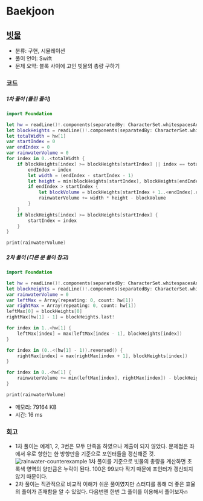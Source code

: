 # Baekjoon

## [빗물](https://www.acmicpc.net/problem/14719)

* 분류: 구현, 시뮬레이션
* 풀이 언어: Swift
* 문제 요약: 블록 사이에 고인 빗물의 총량 구하기

### 코드

##### 1차 풀이 (틀린 풀이)

```swift
import Foundation

let hw = readLine()!.components(separatedBy: CharacterSet.whitespacesAndNewlines).map { Int($0)! }
let blockHeights = readLine()!.components(separatedBy: CharacterSet.whitespacesAndNewlines).map { Int($0)! }
let totalWidth = hw[1]
var startIndex = 0
var endIndex = 0
var rainwaterVolume = 0
for index in 0..<totalWidth {
    if blockHeights[index] >= blockHeights[startIndex] || index == totalWidth - 1 {
        endIndex = index
        let width = (endIndex - startIndex - 1)
        let height = min(blockHeights[startIndex], blockHeights[endIndex])
        if endIndex > startIndex {
            let blockVolume = blockHeights[startIndex + 1..<endIndex].reduce(0, +)
            rainwaterVolume += width * height - blockVolume
        }
    }
    if blockHeights[index] >= blockHeights[startIndex] {
        startIndex = index
    }
}

print(rainwaterVolume)
```

##### 2차 풀이 (다른 분 풀이 참고)

```swift
import Foundation

let hw = readLine()!.components(separatedBy: CharacterSet.whitespacesAndNewlines).map { Int($0)! }
let blockHeights = readLine()!.components(separatedBy: CharacterSet.whitespacesAndNewlines).map { Int($0)! }
var rainwaterVolume = 0
var leftMax = Array(repeating: 0, count: hw[1])
var rightMax = Array(repeating: 0, count: hw[1])
leftMax[0] = blockHeights[0]
rightMax[hw[1] - 1] = blockHeights.last!

for index in 1..<hw[1] {
    leftMax[index] = max(leftMax[index - 1], blockHeights[index])
}

for index in (0..<(hw[1] - 1)).reversed() {
    rightMax[index] = max(rightMax[index + 1], blockHeights[index])
}

for index in 0..<hw[1] {
    rainwaterVolume += min(leftMax[index], rightMax[index]) - blockHeights[index]
}

print(rainwaterVolume)
```

* 메모리: 79164 KB
* 시간: 16 ms

### 회고

* 1차 풀이는 예제1, 2, 3번은 모두 만족을 하였으나 제출이 되지 않았다. 문제점은 좌에서 우로 향한는 한 방향만을 기준으로 포인터들을 갱신해준 것.
  ![rainwater-counterexample](https://user-images.githubusercontent.com/56751259/127473843-00b0a785-a161-4592-b02c-f38afa1ca9ab.jpeg)
  1차 풀이를 기준으로 빗물의 총량을 계산하면 초록색 영역의 양만큼은 누락이 된다. 100은 99보다 작기 때문에 포인터가 갱신되지 않기 때문이다.
* 2차 풀이는 직관적으로 비교적 이해가 쉬운 풀이였지만 스터디를 통해 더 좋은 효율의 풀이가 존재함을 알 수 있었다. 다음번엔 한번 그 풀이를 이용해서 풀어보자🔥